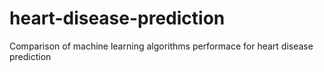# heart-disease-prediction

Comparison of machine learning algorithms performace  for heart disease prediction 
